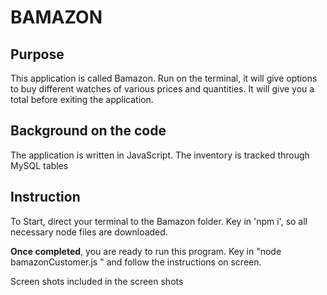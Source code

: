 # BAMAZON

## Purpose 
This application is called Bamazon. Run on the terminal, it will give options to buy different watches of various prices and quantities. It will give you a total before exiting the application.

## Background on the code
The application is written in JavaScript. The inventory is tracked through MySQL tables


## Instruction
To Start, direct your terminal to the Bamazon folder. Key in 'npm i', so all necessary node files are downloaded.

**Once completed**, you are ready to run this program. Key in "node bamazonCustomer.js " and follow the instructions on screen.


Screen shots included in the screen shots 

